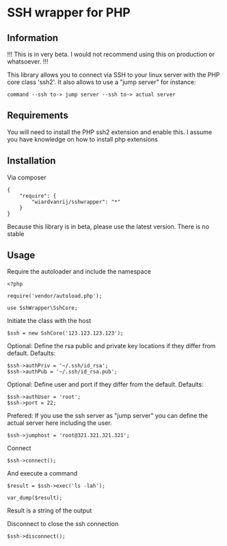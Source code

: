# SSH wrapper for PHP

## Information

!!! This is in very beta. I would not recommend using this on production or whatsoever. !!!

This library allows you to connect via SSH to your linux server with the PHP core class 'ssh2'.
It also allows to use a "jump server" for instance:

    command --ssh to-> jump server --ssh to-> actual server
    
## Requirements
    
You will need to install the PHP ssh2 extension and enable this. I assume you have knowledge on how to install php extensions
     
     
## Installation

Via composer

    {
        "require": {
            "wiardvanrij/sshwrapper": "*"
        }
    }

Because this library is in beta, please use the latest version. There is no stable

## Usage

Require the autoloader and include the namespace

    <?php
    
    require('vendor/autoload.php');
    
    use SshWrapper\SshCore;
    
Initiate the class with the host
    
    $ssh = new SshCore('123.123.123.123');
    
Optional: Define the rsa public and private key locations if they differ from default. Defaults:
    
    $ssh->authPriv = '~/.ssh/id_rsa';
    $ssh->authPub = '~/.ssh/id_rsa.pub';
    
Optional: Define user and port if they differ from the default. Defaults:    

    $ssh->authUser = 'root';
    $ssh->port = 22;
    
Prefered: If you use the ssh server as "jump server" you can define the actual server here including the user.
    
    $ssh->jumphost = 'root@321.321.321.321';
    
Connect    
    
    $ssh->connect();
    
And execute a command
    
    $result = $ssh->exec('ls -lah');
    
    var_dump($result);
    
Result is a string of the output

Disconnect to close the ssh connection

    $ssh->disconnect();

